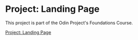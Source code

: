# Project: Landing Page
This project is part of the Odin Project's Foundations Course. 

[Project: Landing Page](https://www.theodinproject.com/lessons/foundations-landing-page)